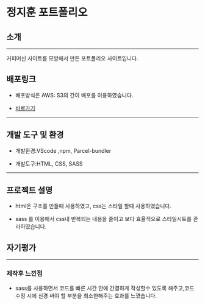 # 정지훈 포트폴리오

## 소개

---

커피머신 사이트를 모방해서 만든 포트폴리오 사이트입니다.

## 배포링크

- 배포방식은 AWS: S3의 간이 배포를 이용하였습니다.

- [바로가기](https://jihoon-project-3.s3.ap-northeast-2.amazonaws.com/index.html)

---

## 개발 도구 및 환경

- 개발환경:VScode ,npm, Parcel-bundler

- 개발도구:HTML, CSS, SASS

---

## 프로젝트 설명

- html은 구조를 만들때 사용하였고, css는 스타일 할때 사용하였습니다.

- sass 를 이용해서 css내 반복되는 내용을 줄이고 보다 효율적으로 스타일시트를 관라하였습니다.

## 자기평가

---

### 제작후 느낀점

- sass를 사용하면서 코드를 빠른 시간 안에 간결하게 작성할수 있도록 해주고,코드 수정 시에 신경 써야 할 부분을 최소한해주는 효과를 느꼈습니다.
